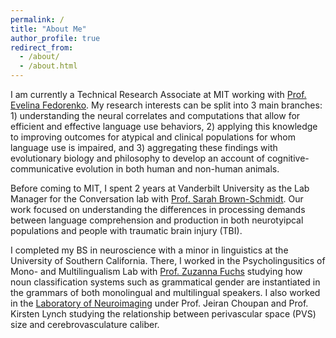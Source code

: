 ```yaml
---
permalink: /
title: "About Me"
author_profile: true
redirect_from: 
  - /about/
  - /about.html
---
```



I am currently a Technical Research Associate at MIT working with [Prof. Evelina Fedorenko](https://evlab.mit.edu/). My research interests can be split into 3 main branches: 1) understanding the neural correlates and computations that allow for efficient and effective language use behaviors, 2) applying this knowledge to improving outcomes for atypical and clinical populations for whom language use is impaired, and 3) aggregating these findings with evolutionary biology and philosophy to develop an account of cognitive-communicative evolution in both human and non-human animals.

Before coming to MIT, I spent 2 years at Vanderbilt University as the Lab Manager for the Conversation lab with [Prof. Sarah Brown-Schmidt](https://www.sarahbrownschmidt.com/). Our work focused on understanding the differences in processing demands between language comprehension and production in both neurotyipcal populations and people with traumatic brain injury (TBI).

I completed my BS in neuroscience with a minor in linguistics at the University of Southern California. There, I worked in the Psycholingusitics of Mono- and Multilingualism Lab with [Prof. Zuzanna Fuchs](https://www.zuzannazfuchs.com/) studying how noun classification systems such as grammatical gender are instantiated in the grammars of both monolingual and multilingual speakers. I also worked in the [Laboratory of Neuroimaging](https://loni.usc.edu/) under Prof. Jeiran Choupan and Prof. Kirsten Lynch studying the relationship between perivascular space (PVS) size and cerebrovasculature caliber.
